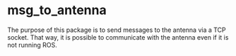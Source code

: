 # msg_to_antenna
The purpose of this package is to send messages to the antenna via a TCP socket. That way, it is possible to communicate with the antenna even if it is not running ROS.
